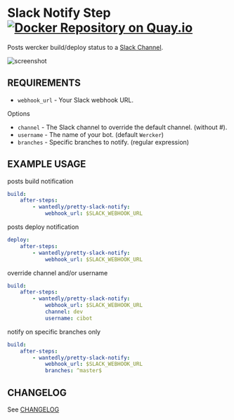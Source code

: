 # Slack Notify Step [![Docker Repository on Quay.io](https://quay.io/repository/wantedly/pretty-slack-notify/status "Docker Repository on Quay.io")](https://quay.io/repository/wantedly/pretty-slack-notify)
Posts wercker build/deploy status to a [Slack Channel](https://slack.com/).

![screenshot](https://raw.githubusercontent.com/wantedly/step-pretty-slack-notify/master/screenshot.png)

## REQUIREMENTS

* `webhook_url` - Your Slack webhook URL.

Options

* `channel`  - The Slack channel to override the default channel. (without #).
* `username` - The name of your bot. (default `Wercker`)
* `branches` - Specific branches to notify. (regular expression)

## EXAMPLE USAGE
posts build notification

```yml
build:
    after-steps:
        - wantedly/pretty-slack-notify:
            webhook_url: $SLACK_WEBHOOK_URL
```

posts deploy notification

```yml
deploy:
    after-steps:
        - wantedly/pretty-slack-notify:
            webhook_url: $SLACK_WEBHOOK_URL
```

override channel and/or username

```yml
build:
    after-steps:
        - wantedly/pretty-slack-notify:
            webhook_url: $SLACK_WEBHOOK_URL
            channel: dev
            username: cibot
```

notify on specific branches only

```yml
build:
    after-steps:
        - wantedly/pretty-slack-notify:
            webhook_url: $SLACK_WEBHOOK_URL
            branches: ^master$
```

## CHANGELOG
See [CHANGELOG](CHANGELOG.md)
